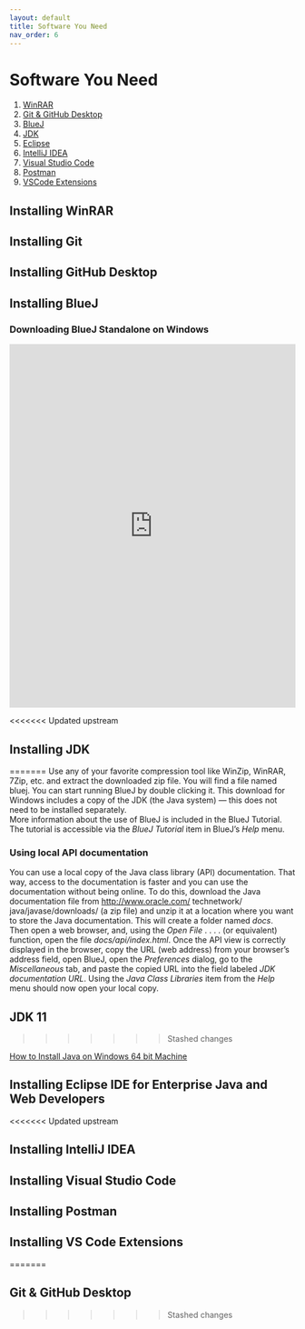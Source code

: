 ```yaml
---
layout: default
title: Software You Need
nav_order: 6
---
```


# Software You Need

1. [WinRAR](#installing-winrar)
2. [Git & GitHub Desktop](#installing-git)
3. [BlueJ](#installing-bluej)
4. [JDK](#installing-jdk)
5. [Eclipse](#installing-eclipse-ide-for-enterprise-java-and-web-developers)
5. [IntelliJ IDEA](#installing-intellij-idea)
6. [Visual Studio Code](#installing-visual-studio-code)
7. [Postman](#installing-postman)
8. [VSCode Extensions](#installing-vs-code-extensions)

## Installing WinRAR

## Installing Git

## Installing GitHub Desktop

## Installing BlueJ

### Downloading BlueJ Standalone on Windows

<iframe src="https://scribehow.com/embed/BlueJ_Download_Workflow__sHDsBEDlRXSfUW80Yui3rA?as=scrollable" width="100%" height="640" allowfullscreen frameborder="0"></iframe>

<<<<<<< Updated upstream
## Installing JDK
=======
Use any of your favorite compression tool like WinZip, WinRAR, 7Zip, etc. and extract the downloaded zip file. You will find a file named bluej. You can start running BlueJ by double clicking it. This download for Windows includes a copy of the JDK (the Java system) — this does not need to be installed separately.  
More information about the use of BlueJ is included in the BlueJ Tutorial. The tutorial is accessible via the _BlueJ Tutorial_ item in BlueJ’s _Help_ menu.

### Using local API documentation

You can use a local copy of the Java class library (API) documentation. That way, access to the documentation is faster and you can use the documentation without being online. To do this, download the Java documentation file from http://www.oracle.com/ technetwork/ java/javase/downloads/ (a zip file) and unzip it at a location where you want to store the Java documentation. This will create a folder named _docs_.  
Then open a web browser, and, using the _Open File_ . . . . (or equivalent) function, open the file _docs/api/index.html_. Once the API view is correctly displayed in the browser, copy the URL (web address) from your browser’s address field, open BlueJ, open the _Preferences_ dialog, go to the _Miscellaneous_ tab, and paste the copied URL into the field labeled _JDK documentation URL_. Using the _Java Class Libraries_ item from the *Help* menu should now open your local copy.

## JDK 11
>>>>>>> Stashed changes

[How to Install Java on Windows 64 bit Machine](https://howtodoinjava.com/java/basics/install-java-on-64-bit-windows/)

## Installing Eclipse IDE for Enterprise Java and Web Developers

<<<<<<< Updated upstream
## Installing IntelliJ IDEA

## Installing Visual Studio Code

## Installing Postman

## Installing VS Code Extensions
=======
## Git & GitHub Desktop
>>>>>>> Stashed changes
